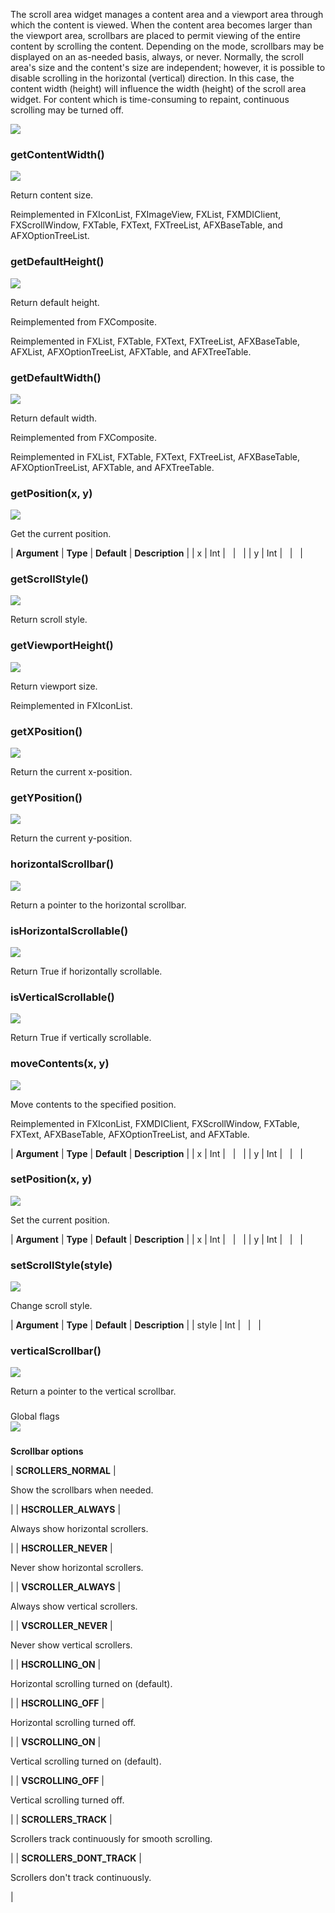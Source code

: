 The scroll area widget manages a content area and a viewport area through which the content is viewed. When the content area becomes larger than the viewport area, scrollbars are placed to permit viewing of the entire content by scrolling the content. Depending on the mode, scrollbars may be displayed on an as-needed basis, always, or never. Normally, the scroll area's size and the content's size are independent; however, it is possible to disable scrolling in the horizontal (vertical) direction. In this case, the content width (height) will influence the width (height) of the scroll area widget. For content which is time-consuming to repaint, continuous scrolling may be turned off.

![](https://help.3ds.com/2023/English/DSSIMULIA_Established/SIMACAERefImages/gui-fxscrollarea.png)

### getContentWidth()  
![](https://help.3ds.com/2023/English/DSSIMULIA_Established/IconsReference/butix_top_wline.png)

Return content size.

Reimplemented in FXIconList, FXImageView, FXList, FXMDIClient, FXScrollWindow, FXTable, FXText, FXTreeList, AFXBaseTable, and AFXOptionTreeList.

### getDefaultHeight()  
![](https://help.3ds.com/2023/English/DSSIMULIA_Established/IconsReference/butix_top_wline.png)

Return default height.

Reimplemented from FXComposite.

Reimplemented in FXList, FXTable, FXText, FXTreeList, AFXBaseTable, AFXList, AFXOptionTreeList, AFXTable, and AFXTreeTable.

### getDefaultWidth()  
![](https://help.3ds.com/2023/English/DSSIMULIA_Established/IconsReference/butix_top_wline.png)

Return default width.

Reimplemented from FXComposite.

Reimplemented in FXList, FXTable, FXText, FXTreeList, AFXBaseTable, AFXOptionTreeList, AFXTable, and AFXTreeTable.

### getPosition(x, y)  
![](https://help.3ds.com/2023/English/DSSIMULIA_Established/IconsReference/butix_top_wline.png)

Get the current position.

| **Argument** | **Type** | **Default** | **Description** |
| x | Int |   |   |
| y | Int |   |   |

### getScrollStyle()  
![](https://help.3ds.com/2023/English/DSSIMULIA_Established/IconsReference/butix_top_wline.png)

Return scroll style.

### getViewportHeight()  
![](https://help.3ds.com/2023/English/DSSIMULIA_Established/IconsReference/butix_top_wline.png)

Return viewport size.

Reimplemented in FXIconList.

### getXPosition()  
![](https://help.3ds.com/2023/English/DSSIMULIA_Established/IconsReference/butix_top_wline.png)

Return the current x-position.

### getYPosition()  
![](https://help.3ds.com/2023/English/DSSIMULIA_Established/IconsReference/butix_top_wline.png)

Return the current y-position.

### horizontalScrollbar()  
![](https://help.3ds.com/2023/English/DSSIMULIA_Established/IconsReference/butix_top_wline.png)

Return a pointer to the horizontal scrollbar.

### isHorizontalScrollable()  
![](https://help.3ds.com/2023/English/DSSIMULIA_Established/IconsReference/butix_top_wline.png)

Return True if horizontally scrollable.

### isVerticalScrollable()  
![](https://help.3ds.com/2023/English/DSSIMULIA_Established/IconsReference/butix_top_wline.png)

Return True if vertically scrollable.

### moveContents(x, y)  
![](https://help.3ds.com/2023/English/DSSIMULIA_Established/IconsReference/butix_top_wline.png)

Move contents to the specified position.

Reimplemented in FXIconList, FXMDIClient, FXScrollWindow, FXTable, FXText, AFXBaseTable, AFXOptionTreeList, and AFXTable.

| **Argument** | **Type** | **Default** | **Description** |
| x | Int |   |   |
| y | Int |   |   |

### setPosition(x, y)  
![](https://help.3ds.com/2023/English/DSSIMULIA_Established/IconsReference/butix_top_wline.png)

Set the current position.

| **Argument** | **Type** | **Default** | **Description** |
| x | Int |   |   |
| y | Int |   |   |

### setScrollStyle(style)  
![](https://help.3ds.com/2023/English/DSSIMULIA_Established/IconsReference/butix_top_wline.png)

Change scroll style.

| **Argument** | **Type** | **Default** | **Description** |
| style | Int |   |   |

### verticalScrollbar()  
![](https://help.3ds.com/2023/English/DSSIMULIA_Established/IconsReference/butix_top_wline.png)

Return a pointer to the vertical scrollbar.

###   
Global flags  
![](https://help.3ds.com/2023/English/DSSIMULIA_Established/IconsReference/butix_top_wline.png)

### 

**Scrollbar options**

| **SCROLLERS_NORMAL** | 

Show the scrollbars when needed.

 |
| **HSCROLLER_ALWAYS** | 

Always show horizontal scrollers.

 |
| **HSCROLLER_NEVER** | 

Never show horizontal scrollers.

 |
| **VSCROLLER_ALWAYS** | 

Always show vertical scrollers.

 |
| **VSCROLLER_NEVER** | 

Never show vertical scrollers.

 |
| **HSCROLLING_ON** | 

Horizontal scrolling turned on (default).

 |
| **HSCROLLING_OFF** | 

Horizontal scrolling turned off.

 |
| **VSCROLLING_ON** | 

Vertical scrolling turned on (default).

 |
| **VSCROLLING_OFF** | 

Vertical scrolling turned off.

 |
| **SCROLLERS_TRACK** | 

Scrollers track continuously for smooth scrolling.

 |
| **SCROLLERS\_DONT\_TRACK** | 

Scrollers don't track continuously.

 |